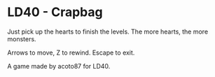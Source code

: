 # LD40 - Crapbag

Just pick up the hearts to finish the levels. The more hearts, the more monsters.

Arrows to move, Z to rewind. Escape to exit.

A game made by acoto87 for LD40.
